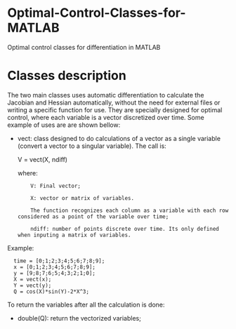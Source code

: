 # Optimal-Control-Classes-for-MATLAB
Optimal control classes for differentiation in MATLAB

# Classes description
The two main classes uses automatic differentiation to calculate the Jacobian and Hessian automatically, without the need for external files or writing a specific function for use. They are specially designed for optimal control, where each variable is a vector discretized over time. Some example of uses are are shown bellow:

- vect: class designed to do calculations of a vector as a single variable (convert a vector to a singular variable). The call is:

     V = vect(X, ndiff)
     
     where:
     
          V: Final vector;
          
          X: vector or matrix of variables. 
          
          The function recognizes each column as a variable with each row considered as a point of the variable over time;
          
          ndiff: number of points discrete over time. Its only defined when inputing a matrix of variables.
 
 Example:
 
      time = [0;1;2;3;4;5;6;7;8;9];
      x = [0;1;2;3;4;5;6;7;8;9];
      y = [9;8;7;6;5;4;3;2;1;0];
      X = vect(x);
      Y = vect(y);
      Q = cos(X)*sin(Y)-2*X^3;
      
To return the variables after all the calculation is done:

- double(Q): return the vectorized variables;

